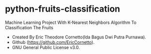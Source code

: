 # python-fruits-classification
Machine Learning Project With K-Nearest Neighbors Algorithm To Classification The Fruits
* Created By Eric Theodore Cornetto(Ida Bagus Dwi Putra Purnawa).
* Github (https://github.com/EricCornetto).
* GNU General Public License v3.0.

